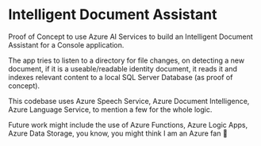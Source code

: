 # Intelligent Document Assistant

Proof of Concept to use Azure AI Services to build an Intelligent Document Assistant for a Console application.

The app tries to listen to a directory for file changes, on detecting a new document, if it is a useable/readable identity document, it reads it and indexes relevant content to a local SQL Server Database (as proof of concept).

This codebase uses Azure Speech Service, Azure Document Intelligence, Azure Language Service, to mention a few for the whole logic.

Future work might include the use of Azure Functions, Azure Logic Apps, Azure Data Storage, you know, you might think I am an Azure fan 🙂
